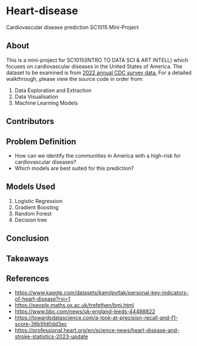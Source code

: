 # Heart-disease
Cardiovascular disease prediction SC1015 Mini-Project
## About
This is a mini-project for SC1015(INTRO TO DATA SCI & ART INTELL) which focuses on cardiovascular diseases in the United States of America. The dataset to be examined is from [2022 annual CDC survey data.](https://www.kaggle.com/datasets/kamilpytlak/personal-key-indicators-of-heart-disease?rvi=1)
For a detailed walkthrough, please view the source code in order from:
1. Data Exploration and Extraction
2. Data Visualisation
3. Machine Learning Models
## Contributors
## Problem Definition
- How can we identify the communities in America with a high-risk for cardiovascular diseases?
- Which models are best suited for this prediction?
## Models Used
1. Logistic Regression
2. Gradient Boosting
3. Random Forest
4. Decision tree
## Conclusion
## Takeaways
## References
- https://www.kaggle.com/datasets/kamilpytlak/personal-key-indicators-of-heart-disease?rvi=1
- https://people.maths.ox.ac.uk/trefethen/bmi.html
- https://www.bbc.com/news/uk-england-leeds-44488822
- https://towardsdatascience.com/a-look-at-precision-recall-and-f1-score-36b5fd0dd3ec
- https://professional.heart.org/en/science-news/heart-disease-and-stroke-statistics-2023-update
